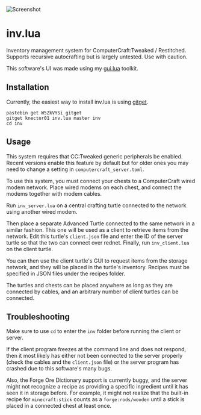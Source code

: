 ![Screenshot](https://github.com/knector01/inv.lua/blob/master/inv-client-screenshot.png?raw=true)

# inv.lua

Inventory management system for ComputerCraft:Tweaked / Restitched. Supports recursive autocrafting but is largely untested. Use with caution.

This software's UI was made using my [gui.lua](https://github.com/knector01/gui.lua) toolkit.

## Installation

Currently, the easiest way to install inv.lua is using [gitget](http://www.computercraft.info/forums2/index.php?/topic/17387-gitget-version-2-release/).
```
pastebin get W5ZkVYSi gitget
gitget knector01 inv.lua master inv
cd inv
```

## Usage

This system requires that CC:Tweaked generic peripherals be enabled. Recent versions enable this feature by default but for older ones you may need to change a setting in `computercraft_server.toml`.

To use this system, you must connect your chests to a ComputerCraft wired modem network. Place wired modems on each chest, and connect the modems together with modem cables.

Run `inv_server.lua` on a central crafting turtle connected to the network using another wired modem.

Then place a separate Advanced Turtle connected to the same network in a similar fashion. This one will be used as a client to retrieve items from the network. Edit this turtle's `client.json` file and enter the ID of the server turtle so that the two can connect over rednet. Finally, run `inv_client.lua` on the client turtle.

You can then use the client turtle's GUI to request items from the storage network, and they will be placed in the turtle's inventory. Recipes must be specified in JSON files under the recipes folder.

The turtles and chests can be placed anywhere as long as they are connected by cables, and an arbitrary number of client turtles can be connected.

## Troubleshooting

Make sure to use `cd` to enter the `inv` folder before running the client or server.

If the client program freezes at the command line and does not respond, then it most likely has either not been connected to the server properly (check the cables and the `client.json` file) or the server program has crashed due to this software's many bugs.

Also, the Forge Ore Dictionary support is currently buggy, and the server might not recognize a recipe as providing a specific ingredient until it has seen it in storage before. For example, it might not realize that the built-in recipe for `minecraft:stick` counts as a `forge:rods/wooden` until a stick is placed in a connected chest at least once.